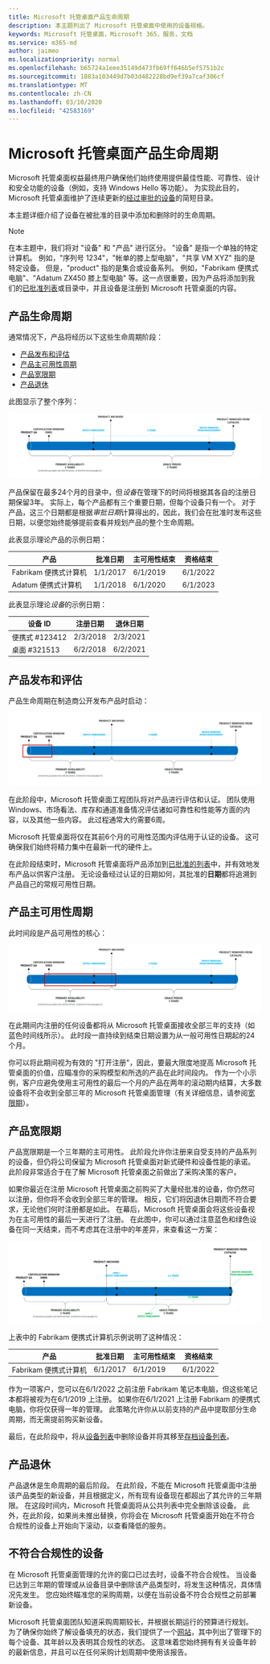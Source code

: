 ```yaml
---
title: Microsoft 托管桌面产品生命周期
description: 本主题列出了 Microsoft 托管桌面中使用的设备规格。
keywords: Microsoft 托管桌面，Microsoft 365，服务，文档
ms.service: m365-md
author: jaimeo
ms.localizationpriority: normal
ms.openlocfilehash: b65724a1eee35149d473fb69ff646b5ef5751b2c
ms.sourcegitcommit: 1883a103449d7b03d482228bd9ef39a7caf306cf
ms.translationtype: MT
ms.contentlocale: zh-CN
ms.lasthandoff: 03/10/2020
ms.locfileid: "42583169"
---
```

# <a name="microsoft-managed-desktop-product-lifecycle"></a>Microsoft 托管桌面产品生命周期

Microsoft 托管桌面权益最终用户确保他们始终使用提供最佳性能、可靠性、设计和安全功能的设备（例如，支持 Windows Hello 等功能）。 为实现此目的，Microsoft 托管桌面维护了连续更新的[经过审批的设备](device-list.md)的简短目录。 
 
本主题详细介绍了设备在被批准的目录中添加和删除时的生命周期。 

> [!NOTE]
> 在本主题中，我们将对 "设备" 和 "产品" 进行区分。 "设备" 是指一个单独的特定计算机。 例如，"序列号 1234"，"帐单的膝上型电脑"，"共享 VM XYZ" 指的是特定设备。 但是，"product" 指的是集合或设备系列。 例如，"Fabrikam 便携式电脑"、"Adatum ZX450 膝上型电脑" 等。这一点很重要，因为产品将添加到我们的[已批准列表](device-list.md)或目录中，并且设备是注册到 Microsoft 托管桌面的内容。

## <a name="product-lifecycle"></a>产品生命周期

 通常情况下，产品将经历以下这些生命周期阶段：

- [产品发布和评估](#product-release-and-evaluation)
- [产品主可用性周期](#product-primary-availability-period)
- [产品宽限期](#product-grace-period)
- [产品退休](#product-retirement)


此图显示了整个序列：

![生命周期日程表：从产品的常规可用性开始，"主要可用性" 持续两年。 在这段时间内，证书窗口将结束，有时设备是载入。 在主可用性结束时，产品将进行存档，三年的 "宽限期" 将开始。 如果设备为载入，则在设备被从管理中删除之前，使用了3年期。 在宽限期结束时，我们会将产品从目录中删除。](../../media/non-dark1-edits.PNG)

产品保留在最多24个月的目录中，但<em>设备</em>在管理下的时间将根据其各自的注册日期保留3年。 实际上，每个产品都有三个重要日期，但每个设备只有一个。 对于产品，这三个日期都是根据<em>审批日期</em>计算得出的，因此，我们会在批准时发布这些日期，以便您始终能够提前查看并规划产品的整个生命周期。

此表显示理论产品的示例日期：


|产品  |批准日期  |主可用性结束  |资格结束  |
|---------|---------|---------|---------|
|Fabrikam 便携式计算机    | 1/1/2017 | 6/1/2019 | 6/1/2022 |
|Adatum 便携式计算机   | 1/1/2018 | 6/1/2020 | 6/1/2023  |

此表显示理论*设备*的示例日期：


|设备 ID  |注册日期  |退休日期  |
|---------|---------|---------|
|便携式 #123412     |  2/3/2018       |  2/3/2021       |
|桌面 #321513     | 6/2/2018        |  6/2/2021       |


## <a name="product-release-and-evaluation"></a>产品发布和评估

产品生命周期在制造商公开发布产品时启动：

![显示发布和评估期的生命周期时间线](../../media/non-dark3-edits.PNG)

在此阶段中，Microsoft 托管桌面工程团队将对产品进行评估和认证。 团队使用 Windows、市场看法、库存和通道准备情况评估诸如可靠性和性能等方面的内容，以及其他一些内容。 此过程通常大约需要6周。
  
Microsoft 托管桌面将仅在其前6个月的可用性范围内评估用于认证的设备。 这可确保我们始终将精力集中在最新一代的硬件上。
 
在此阶段结束时，Microsoft 托管桌面将产品添加到[已批准的列表](device-list.md)中，并有效地发布产品以供客户注册。 无论设备经过认证的日期如何，其批准的**日期**都将追溯到产品自己的常规可用性日期。 


## <a name="product-primary-availability-period"></a>产品主可用性周期

此时间段是产品可用性的核心：

![显示主要可用性的生命周期时间线](../../media/non-dark4-edits.PNG)

在此期间内注册的任何设备都将从 Microsoft 托管桌面接收全部三年的支持（如蓝色时间线所示）。 此时段一直持续到结束日期设置为从一般可用性日期起的24个月。

你可以将此期间视为有效的 "打开注册"，因此，要最大限度地提高 Microsoft 托管桌面的价值，应瞄准你的采购模型和所选的产品在此时间段内。 作为一个小示例，客户应避免使用主可用性的最后一个月的产品在两年的滚动期内结算，大多数设备将不会收到全部三年的 Microsoft 托管桌面管理（有关详细信息，请参阅[宽限期](#product-grace-period)）。  

## <a name="product-grace-period"></a>产品宽限期

产品宽限期是一个三年期的主可用性。 此阶段允许你注册来自受支持的产品系列的设备，但仍将公司保留为 Microsoft 托管桌面对新式硬件和设备性能的承诺。 此阶段非常适合于在了解 Microsoft 托管桌面之前做出了采购决策的客户。 

如果你最近在注册 Microsoft 托管桌面之前购买了大量经批准的设备，你仍然可以注册，但你将不会收到全部三年的管理。 相反，它们将因退休日期而不符合要求，无论他们何时注册都是如此。 在幕后，Microsoft 托管桌面会将这些设备视为在主可用性的最后一天进行了注册。 在此图中，你可以通过注意蓝色和绿色设备在同一天结束，而不考虑其在注册中的年差异，来查看这一方案：


![显示宽限期的生命周期时间线](../../media/non-dark2-edits.PNG)

上表中的 Fabrikam 便携式计算机示例说明了这种情况： 

|产品  |批准日期  |主可用性结束  |资格结束  |
|---------|---------|---------|---------|
|Fabrikam 便携式计算机    | 6/1/2017 | 6/1/2019 | 6/1/2022 |

作为一项客户，您可以在6/1/2022 之前注册 Fabrikam 笔记本电脑，但这些笔记本都将被视为在6/1/2019 上注册。 如果你在6/1/2021 上注册 Fabrikam 的便携式电脑，你将仅获得一年的管理。 此策略允许你从以前支持的产品中提取部分生命周期，而无需提前购买新设备。 

最后，在此阶段中，将从[设备列表](device-list.md)中删除设备并将其移至[存档设备列表](archived-device-list.md)。


## <a name="product-retirement"></a>产品退休

产品退休是生命周期的最后阶段。 在此阶段，不能在 Microsoft 托管桌面中注册该产品类型的新设备，并且根据定义，所有现有设备现在都超出了其允许的三年期限。 在这段时间内，Microsoft 托管桌面将从公共列表中完全删除该设备。 此外，在此阶段，如果尚未推出替换，你将会在 Microsoft 托管桌面开始在不符合合规性的设备上开始向下滚动，以查看降低的服务。 

## <a name="devices-that-are-out-of-compliance"></a>不符合合规性的设备

在 Microsoft 托管桌面管理的允许的窗口已过去时，设备不符合合规性。 当设备已达到三年期的管理或从设备目录中删除该产品类型时，将发生这种情况，具体情况先发生。 您应始终瞄准您的采购周期，以便在当前设备不符合合规性之前部署新设备。

Microsoft 托管桌面团队知道采购周期较长，并根据长期运行的预算进行规划。 为了确保你始终了解设备填充的状态，我们提供了一个[网站](https://aka.ms/mmdportal)，其中列出了管理下的每个设备、其年龄以及表明其合规性的状态。 这意味着您始终拥有有关设备年龄的最新信息，并且可以在任何采购计划周期中使用该报告。 







